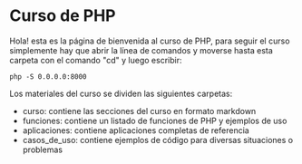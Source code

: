 # Curso de PHP

Hola! esta es la página de bienvenida al curso de PHP,
para seguir el curso simplemente hay que abrir la línea de comandos
y moverse hasta esta carpeta con el comando "cd" y luego escribir:

```
php -S 0.0.0.0:8000

``` 

Los materiales del curso se dividen las siguientes carpetas:
- curso: contiene las secciones del curso en formato markdown
- funciones: contiene un listado de funciones de PHP y ejemplos de uso
- aplicaciones: contiene aplicaciones completas de referencia
- casos_de_uso: contiene ejemplos de código para diversas situaciones o problemas
